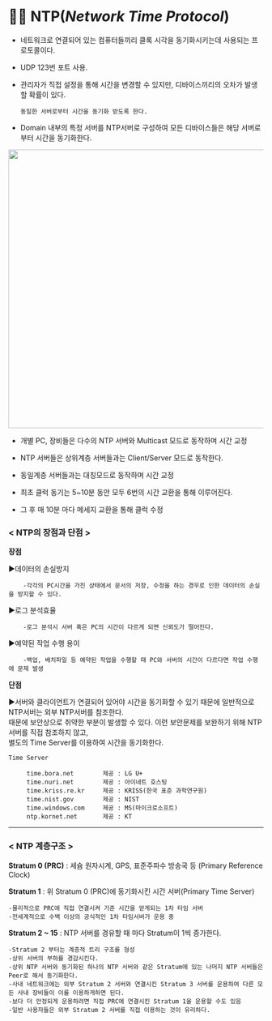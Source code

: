 # 👨‍💻 NTP(_Network Time Protocol_)
* 네트워크로 연결되어 있는 컴퓨터들끼리 클록 시각을 동기화시키는데 사용되는 프로토콜이다.

* UDP 123번 포트 사용.

* 관리자가 직접 설정을 통해 시간을 변경할 수 있지만, 디바이스끼리의 오차가 발생할 확률이 있다.

      동일한 서버로부터 시간을 동기화 받도록 한다.

* Domain 내부의 특정 서버를 NTP서버로 구성하여 모든 디바이스들은 해당 서버로부터 시간을 동기화한다.

<img src="https://user-images.githubusercontent.com/62328584/105272979-bf480400-5bdd-11eb-94f2-95791e819d98.JPG" width="750px" height="550px"></img><br/>

* 개별 PC, 장비들은 다수의 NTP 서버와 Multicast 모드로 동작하며 시간 교정

* NTP 서버들은 상위계층 서버들과는 Client/Server 모드로 동작한다.

* 동일계층 서버들과는 대칭모드로 동작하며 시간 교정

* 최초 클럭 동기는 5~10분 동안 모두 6번의 시간 교환을 통해 이루어진다.

* 그 후 매 10분 마다 메세지 교환을 통해 클럭 수정

### **< NTP의 장점과 단점  >**

**장점**

▶데이터의 손실방지

        -각각의 PC시간을 가진 상태에서 문서의 저장, 수정을 하는 경우로 인한 데이터의 손실을 방지할 수 있다.
              
              
              
▶로그 분석효율

        -로그 분석시 서버 혹은 PC의 시간이 다르게 되면 신뢰도가 떨어진다.
        
▶예약된 작업 수행 용이

        -백업, 배치파일 등 예약된 작업을 수행할 때 PC와 서버의 시간이 다르다면 작업 수행에 문제 발생
        
**단점**

▶서버와 클라이언트가 연결되어 있어야 시간을 동기화할 수 있기 때문에 일반적으로 NTP서버는 외부 NTP서버를 참조한다.   
  때문에 보안상으로 취약한 부분이 발생할 수 있다. 이런 보안문제를 보완하기 위해 NTP서버를 직접 참조하지 않고,   
  별도의 Time Server를 이용하여 시간을 동기화한다.
  
    Time Server
    
         time.bora.net        제공 : LG U+ 
         time.nuri.net        제공 : 아이네트 호스팅 
         time.kriss.re.kr     제공 : KRISS(한국 표준 과학연구원) 
         time.nist.gov        제공 : NIST 
         time.windows.com     제공 : MS(마이크로소프트) 
         ntp.kornet.net       제공 : KT 

- - -

### **< NTP 계층구조  >**

**Stratum 0 (PRC)** : 세슘 원자시계, GPS, 표준주파수 방송국 등 (Primary Reference Clock)

**Stratum 1** : 위 Stratum 0 (PRC)에 동기화시킨 시간 서버(Primary Time Server)

    -물리적으로 PRC에 직접 연결시켜 기준 시간을 얻게되는 1차 타임 서버
    -전세계적으로 수백 이상의 공식적인 1차 타임서버가 운용 중

**Stratum 2 ~ 15** : NTP 서버를 경유할 때 마다 Stratum이 1씩 증가한다.

    -Stratum 2 부터는 계층적 트리 구조를 형성
    -상위 서버의 부하를 경감시킨다.
    -상위 NTP 서버와 동기화된 하나의 NTP 서버와 같은 Stratum에 있는 나머지 NTP 서버들은 Peer로 해서 동기화한다. 
    -사내 네트워크에는 외부 Stratum 2 서버와 연결시킨 Stratum 3 서버를 운용하여 다른 모든 사내 장비들이 이를 이용하게하면 된다.
    -보다 더 안정되게 운용하려면 직접 PRC에 연결시킨 Stratum 1을 운용할 수도 있음
    -일반 사용자들은 외부 Stratum 2 서버를 직접 이용하는 것이 유리하다.
